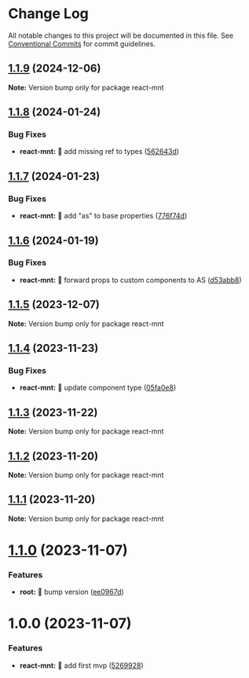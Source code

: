# Change Log

All notable changes to this project will be documented in this file.
See [Conventional Commits](https://conventionalcommits.org) for commit guidelines.

## [1.1.9](https://github.com/tonyghiani/mnt/compare/react-mnt@1.1.8...react-mnt@1.1.9) (2024-12-06)

**Note:** Version bump only for package react-mnt

## [1.1.8](https://github.com/tonyghiani/mnt/compare/react-mnt@1.1.7...react-mnt@1.1.8) (2024-01-24)

### Bug Fixes

- **react-mnt:** 🐛 add missing ref to types ([562643d](https://github.com/tonyghiani/mnt/commit/562643dd429a5c4472bf81bb6d5d40aadad67b8c))

## [1.1.7](https://github.com/tonyghiani/mnt/compare/react-mnt@1.1.6...react-mnt@1.1.7) (2024-01-23)

### Bug Fixes

- **react-mnt:** 🐛 add "as" to base properties ([776f74d](https://github.com/tonyghiani/mnt/commit/776f74d8ad0e33e477e17bc7f9478bfb1e726fc5))

## [1.1.6](https://github.com/tonyghiani/mnt/compare/react-mnt@1.1.5...react-mnt@1.1.6) (2024-01-19)

### Bug Fixes

- **react-mnt:** 🐛 forward props to custom components to AS ([d53abb8](https://github.com/tonyghiani/mnt/commit/d53abb84417f01f6f3e8a5a7647aad83d78858ac))

## [1.1.5](https://github.com/tonyghiani/mnt/compare/react-mnt@1.1.4...react-mnt@1.1.5) (2023-12-07)

**Note:** Version bump only for package react-mnt

## [1.1.4](https://github.com/tonyghiani/mnt/compare/react-mnt@1.1.3...react-mnt@1.1.4) (2023-11-23)

### Bug Fixes

- **react-mnt:** 🐛 update component type ([05fa0e8](https://github.com/tonyghiani/mnt/commit/05fa0e8b1b00e1fe0c3dfdf34f1e814c522d7b23))

## [1.1.3](https://github.com/tonyghiani/mnt/compare/react-mnt@1.1.2...react-mnt@1.1.3) (2023-11-22)

**Note:** Version bump only for package react-mnt

## [1.1.2](https://github.com/tonyghiani/mnt/compare/react-mnt@1.1.1...react-mnt@1.1.2) (2023-11-20)

**Note:** Version bump only for package react-mnt

## [1.1.1](https://github.com/tonyghiani/mnt/compare/react-mnt@1.1.0...react-mnt@1.1.1) (2023-11-20)

**Note:** Version bump only for package react-mnt

# [1.1.0](https://github.com/tonyghiani/mnt/compare/react-mnt@1.0.0...react-mnt@1.1.0) (2023-11-07)

### Features

- **root:** 🎸 bump version ([ee0967d](https://github.com/tonyghiani/mnt/commit/ee0967dd4756d2926bf5beef93b583b732123ab5))

# 1.0.0 (2023-11-07)

### Features

- **react-mnt:** 🎸 add first mvp ([5269928](https://github.com/tonyghiani/mnt/commit/5269928ed4c88c1da0ab7d1a1ab73eb26bb03702))
